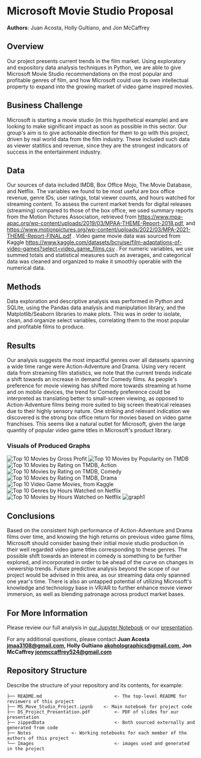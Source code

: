 # Microsoft Movie Studio Proposal


**Authors**: Juan Acosta, Holly Gultiano, and Jon McCaffrey

## Overview

Our project presents current trends in the film market. Using exploratory and expository data analysis techniques in Python, we are able to give Microsoft Movie Studio recommendations on the most popular and profitable genres of film, and how Microsoft could use its own intellectual property to expand into the growing market of video game inspired movies.  

## Business Challenge

Microsoft is starting a movie studio (in this hypothetical example) and are looking to make significant impact as soon as possible in this sector. Our group's aim is to give actionable direction for them to go  with this project, driven by real world data from the film industry. These included such data as viewer statitics and revenue, since they are the strongest indicators of success in the entertainment industry.

## Data

Our sources of data included IMDB, Box Office Mojo, The Movie Database, and Netflix. The variables we found to be most useful are box office revenue, genre IDs, user ratings, total viewer counts, and hours watched for streaming content. To assess the current market trends for digital releases (streaming) compared to those of the box office, we used summary reports from the Motion Pictures Association, retrieved from https://www.mpa-apac.org/wp-content/uploads/2019/03/MPAA-THEME-Report-2018.pdf, and https://www.motionpictures.org/wp-content/uploads/2022/03/MPA-2021-THEME-Report-FINAL.pdf . Video game movie data was sourced from Kaggle https://www.kaggle.com/datasets/bcruise/film-adaptations-of-video-games?select=video_game_films.csv . For numeric variables, we use summed totals and statistical measures such as averages, and categorical data was cleaned and organized to make it smoothly operable with the numerical data.


## Methods


Data exploration and descriptive analysis was performed in Python and SQLite, using the Pandas data analysis and manipulation library, and the Matplotlib/Seaborn libraries to make plots. This was in order to isolate, clean, and organize select variables, correlating them to the most popular and profitable films to produce.


## Results

Our analysis suggests the most impactful genres over all datasets spanning a wide time range were Action-Adventure and Drama. Using very recent data from streaming film statistics, we note that the current trends indicate a shift towards an increase in demand for Comedy films. As people's preference for movie viewing has shifted more towards streaming at home and on mobile devices, the trend for Comedy preference could be interpreted as translating better to small-screen viewing, as opposed to Action-Adventure films being more suited to big screen theatrical releases due to their highly sensory nature. 
One striking and relevant indication we discovered is the strong box office return for movies based on video game franchises. This seems like a natural outlet for Microsoft, given the large quantity of popular video game titles in Microsoft's product library.


### Visuals of Produced Graphs

![Top 10 Movies by Gross Profit](Images/top_10_gross_profit.png)
![Top 10 Movies by Popularity on TMDB](Images/top_10_popularity_tmbd_action.png)
![Top 10 Movies by Rating on TMDB, Action](Images/top_10_rated_tmbd_action.png)
![Top 10 Movies by Rating on TMDB, Comedy](Images/top_10_rated_tmbd_comedy.png)
![Top 10 Movies by Rating on TMDB, Drama](Images/top_10_rated_tmbd_drama.png)
![Top 10 Video Game Movies, from Kaggle](Images/top_10_video_game_movies.png)
![Top 10 Genres by Hours Watched on Netflix](Images/netflix_top10_genres.png)
![Top 10 Movies by Hours Watched on Netflix](Images/netflix_top10_titles_hours.png)
![graph1](./Images/digi_vs_box_revenue.png)

## Conclusions

Based on the consistent high performance of Action-Adventure and Drama films over time, and knowing the high returns on previous video game films, Microsoft should consider basing their initial movie studio production in their well regarded video game titles corresponding to these genres. The possible shift towards an interest in comedy is something to be further explored, and incorporated in order to be ahead of the curve on changes in viewership trends. Future predictive analysis beyond the scope of our project would be advised in this area, as our streaming data only spanned one year's time. There is also an untapped potential of utilizing Microsoft's knowledge and technology base in VR/AR to further enhance movie viewer immersion, as well as blending patronage across product market bases. 



## For More Information

Please review our full analysis in [our Jupyter Notebook](./MS_Movie_Studio_Project.ipynb) or our [presentation](./DS_Project_Presentation.pdf).

For any additional questions, please contact **Juan Acosta jmaa3108@gmail.com, Holly Gultiano akoholographics@gmail.com, Jon McCaffrey jonmccaffrey524@gmail.com**

## Repository Structure

Describe the structure of your repository and its contents, for example:

```
├── README.md                           <- The top-level README for reviewers of this project
├── MS_Move_Studio_Project.ipynb   	<- Main notebook for project code
├── DS_Project_Presentation.pdf         <- PDF of slides for our presentation
├── zippedData                          <- Both sourced externally and generated from code
├── Notes				<- Working notebooks for each member of the authors of this project
└── Images                              <- images used and generated in the project
```
